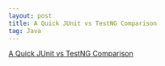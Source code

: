 ```yaml
---
layout: post
title: A Quick JUnit vs TestNG Comparison
tag: Java
---
```


[A Quick JUnit vs TestNG Comparison](https://www.baeldung.com/junit-vs-testng)